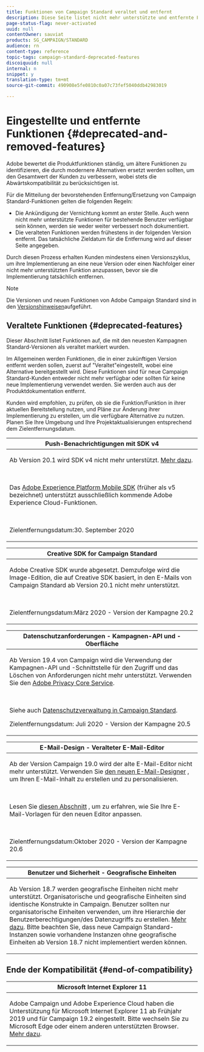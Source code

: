 ```yaml
---
title: Funktionen von Campaign Standard veraltet und entfernt
description: Diese Seite listet nicht mehr unterstützte und entfernte Funktionen von Adobe Campaign Standard auf.
page-status-flag: never-activated
uuid: null
contentOwner: sauviat
products: SG_CAMPAIGN/STANDARD
audience: rn
content-type: reference
topic-tags: campaign-standard-deprecated-features
discoiquuid: null
internal: n
snippet: y
translation-type: tm+mt
source-git-commit: 490908e5fe0810c0a07c73fef5040ddb42983019

---
```



# Eingestellte und entfernte Funktionen {#deprecated-and-removed-features}

Adobe bewertet die Produktfunktionen ständig, um ältere Funktionen zu identifizieren, die durch modernere Alternativen ersetzt werden sollten, um den Gesamtwert der Kunden zu verbessern, wobei stets die Abwärtskompatibilität zu berücksichtigen ist.

Für die Mitteilung der bevorstehenden Entfernung/Ersetzung von Campaign Standard-Funktionen gelten die folgenden Regeln:

* Die Ankündigung der Vernichtung kommt an erster Stelle. Auch wenn nicht mehr unterstützte Funktionen für bestehende Benutzer verfügbar sein können, werden sie weder weiter verbessert noch dokumentiert.
* Die veralteten Funktionen werden frühestens in der folgenden Version entfernt. Das tatsächliche Zieldatum für die Entfernung wird auf dieser Seite angegeben.

Durch diesen Prozess erhalten Kunden mindestens einen Versionszyklus, um ihre Implementierung an eine neue Version oder einen Nachfolger einer nicht mehr unterstützten Funktion anzupassen, bevor sie die Implementierung tatsächlich entfernen.

>[!NOTE]
>Die Versionen und neuen Funktionen von Adobe Campaign Standard sind in den [Versionshinweisen](../../rn/using/release-notes.md)aufgeführt.


## Veraltete Funktionen {#deprecated-features}

Dieser Abschnitt listet Funktionen auf, die mit den neuesten Kampagnen Standard-Versionen als veraltet markiert wurden.

Im Allgemeinen werden Funktionen, die in einer zukünftigen Version entfernt werden sollen, zuerst auf &quot;Veraltet&quot;eingestellt, wobei eine Alternative bereitgestellt wird. Diese Funktionen sind für neue Campaign Standard-Kunden entweder nicht mehr verfügbar oder sollten für keine neue Implementierung verwendet werden. Sie werden auch aus der Produktdokumentation entfernt.

Kunden wird empfohlen, zu prüfen, ob sie die Funktion/Funktion in ihrer aktuellen Bereitstellung nutzen, und Pläne zur Änderung ihrer Implementierung zu erstellen, um die verfügbare Alternative zu nutzen. Planen Sie Ihre Umgebung und Ihre Projektaktualisierungen entsprechend dem Zielentfernungsdatum.

<table> 
 <thead> 
  <tr> 
   <th> <strong>Push-Benachrichtigungen mit SDK v4</strong><br /> </th> 
  </tr> 
 </thead> 
 <tbody> 
  <tr> 
   <td> <p> Ab Version 20.1 wird SDK v4 nicht mehr unterstützt. <a href="https://aep-sdks.gitbook.io/docs/version-4-sdk-end-of-support-faq">Mehr dazu</a>.</p><br/>
   <p>Das <a href="https://aep-sdks.gitbook.io/docs/">Adobe Experience Platform Mobile SDK</a> (früher als v5 bezeichnet) unterstützt ausschließlich kommende Adobe Experience Cloud-Funktionen.</p></br>
     <p>Zielentfernungsdatum:30. September 2020</p>
     </td> 
  </tr> 
 </tbody> 
</table>

<table> 
 <thead> 
  <tr> 
   <th> <strong>Creative SDK for Campaign Standard</strong><br /> </th> 
  </tr> 
 </thead> 
 <tbody> 
  <tr> 
   <td> <p>Adobe Creative SDK wurde abgesetzt. Demzufolge wird die Image-Edition, die auf Creative SDK basiert, in den E-Mails von Campaign Standard ab Version 20.1 nicht mehr unterstützt.</p></br>
  <p> Zielentfernungsdatum:März 2020 - Version der Kampagne 20.2</p>
   </td> 
  </tr> 
 </tbody> 
</table>
<table> 
 <thead> 
  <tr> 
   <th> <strong>Datenschutzanforderungen - Kampagnen-API und -Oberfläche</strong><br /> </th> 
  </tr> 
 </thead> 
 <tbody> 
  <tr> 
   <td> <p>Ab Version 19.4 von Campaign wird die Verwendung der Kampagnen-API und -Schnittstelle für den Zugriff und das Löschen von Anforderungen nicht mehr unterstützt. Verwenden Sie den <a href="https://www.adobe.io/apis/experiencecloud/gdpr.html">Adobe Privacy Core Service</a>.</p></br>
   <p>Siehe auch <a href="https://helpx.adobe.com/campaign/kb/acs-privacy.html">Datenschutzverwaltung in Campaign Standard</a>.</p>
  <p> Zielentfernungsdatum: Juli 2020 - Version der Kampagne 20.5</p>
   </td> 
  </tr> 
 </tbody> 
</table>

<table> 
 <thead> 
  <tr> 
   <th> <strong>E-Mail-Design - Veralteter E-Mail-Editor</strong><br /> </th> 
  </tr> 
 </thead> 
 <tbody> 
  <tr> 
   <td> <p>Ab der Version Campaign 19.0 wird der alte E-Mail-Editor nicht mehr unterstützt. Verwenden Sie <a href="https://docs.adobe.com/content/help/en/campaign-standard/using/designing-content/designing-content-in-adobe-campaign.html">den neuen E-Mail-Designer</a> , um Ihren E-Mail-Inhalt zu erstellen und zu personalisieren. </p></br>
   <p>Lesen Sie <a href="https://docs.adobe.com/content/help/en/campaign-standard/using/designing-content/building-email-content/using-existing-content.html">diesen Abschnitt</a> , um zu erfahren, wie Sie Ihre E-Mail-Vorlagen für den neuen Editor anpassen.</p></br>
  <p> Zielentfernungsdatum:Oktober 2020 - Version der Kampagne 20.6</p>
   </td> 
  </tr> 
 </tbody> 
</table>

<table> 
 <thead> 
  <tr> 
   <th> <strong>Benutzer und Sicherheit - Geografische Einheiten</strong><br /> </th> 
  </tr> 
 </thead> 
 <tbody> 
  <tr> 
   <td> <p>Ab Version 18.7 werden geografische Einheiten nicht mehr unterstützt. Organisatorische und geografische Einheiten sind identische Konstrukte in Campaign. Benutzer sollten nur organisatorische Einheiten verwenden, um ihre Hierarchie der Benutzerberechtigungen/des Datenzugriffs zu erstellen. <a href="https://helpx.adobe.com/campaign/standard/administration/using/organizational-units.html">Mehr dazu</a>. Bitte beachten Sie, dass neue Campaign Standard-Instanzen sowie vorhandene Instanzen ohne geografische Einheiten ab Version 18.7 nicht implementiert werden können.</p>
   </td> 
  </tr> 
 </tbody> 
</table>


## Ende der Kompatibilität {#end-of-compatibility}

<table> 
 <thead> 
  <tr> 
   <th> <strong>Microsoft Internet Explorer 11</strong><br /> </th> 
  </tr> 
 </thead> 
 <tbody> 
  <tr> 
   <td> <p>Adobe Campaign und Adobe Experience Cloud haben die Unterstützung für Microsoft Internet Explorer 11 ab Frühjahr 2019 und für Campaign 19.2 eingestellt. Bitte wechseln Sie zu Microsoft Edge oder einem anderen unterstützten Browser. <a href="https://docs.adobe.com/content/help/en/campaign-standard/using/getting-started/discovering-the-interface/compatible-browsers.html">Mehr dazu</a>.</p>
   </td> 
  </tr> 
 </tbody> 
</table>

